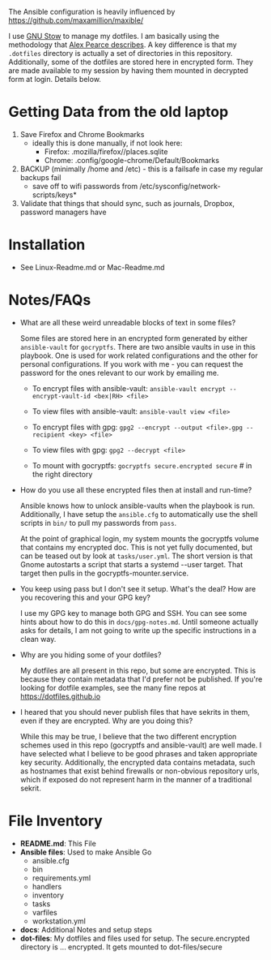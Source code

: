 The Ansible configuration is heavily influenced by https://github.com/maxamillion/maxible/

I use [GNU Stow](https://www.gnu.org/software/stow/) to manage my dotfiles.  I am basically using the methodology that [Alex Pearce describes](https://alexpearce.me/2016/02/managing-dotfiles-with-stow/).  A key difference is that my `.dotfiles` directory is actually a set of directories in this repository.  Additionally, some of the dotfiles are stored here in encrypted form.  They are made available to my session by having them mounted in decrypted form at login.  Details below.

# Getting Data from the old laptop

1. Save Firefox and Chrome Bookmarks
   - ideally this is done manually, if not look here:
     * Firefox: .mozilla/firefox/<profile>/places.sqlite
     * Chrome: .config/google-chrome/Default/Bookmarks
1. BACKUP (minimally /home and /etc) - this is a failsafe in case my regular backups fail
   * save off to wifi passwords from /etc/sysconfig/network-scripts/keys\*
1. Validate that things that should sync, such as journals, Dropbox, password managers have

# Installation

  * See Linux-Readme.md or Mac-Readme.md

# Notes/FAQs

* What are all these weird unreadable blocks of text in some files?

  Some files are stored here in an encrypted form generated by either `ansible-vault` for `gocryptfs`.  There are two ansible vaults in use in this playbook.  One is used for work related configurations and the other for personal configurations.  If you work with me - you can request the password for the ones relevant to our work by emailing me.

  * To encrypt files with ansible-vault: `ansible-vault encrypt --encrypt-vault-id <bex|RH> <file>`
  * To view files with ansible-vault: `ansible-vault view <file>`

  * To encrypt files with gpg: `gpg2 --encrypt --output <file>.gpg --recipient <key> <file>`
  * To view files with gpg: `gpg2 --decrypt <file>`

  * To mount with gocryptfs: `gocryptfs secure.encrypted secure` # in the right directory

* How do you use all these encrypted files then at install and run-time?

  Ansible knows how to unlock ansible-vaults when the playbook is run.  Additionally, I have setup the `ansible.cfg` to automatically use the shell scripts in `bin/` to pull my passwords from `pass`.

  At the point of graphical login, my system mounts the gocryptfs volume that contains my encrypted doc.  This is not yet fully documented, but can be teased out by look at `tasks/user.yml`.  The short version is that Gnome autostarts a script that starts a systemd --user target.  That target then pulls in the gocryptfs-mounter.service.

* You keep using pass but I don't see it setup.  What's the deal?  How are you recovering this and your GPG key?

  I use my GPG key to manage both GPG and SSH.  You can see some hints about how to do this in `docs/gpg-notes.md`.  Until someone actually asks for details, I am not going to write up the specific instructions in a clean way.

* Why are you hiding some of your dotfiles?

  My dotfiles are all present in this repo, but some are encrypted.  This is because they contain metadata that I'd prefer not be published.  If you're looking for dotfile examples, see the many fine repos at https://dotfiles.github.io

* I heared that you should never publish files that have sekrits in them, even if they are encrypted.  Why are you doing this?

  While this may be true, I believe that the two different encryption schemes used in this repo (gocryptfs and ansible-vault) are well made.  I have selected what I believe to be good phrases and taken appropriate key security.  Additionally, the encrypted data contains metadata, such as hostnames that exist behind firewalls or non-obvious repository urls, which if exposed do not represent harm in the manner of a traditional sekrit.

# File Inventory

* **README.md**: This File
* **Ansible files**: Used to make Ansible Go
  * ansible.cfg
  * bin
  * requirements.yml
  * handlers
  * inventory
  * tasks
  * varfiles
  * workstation.yml
* **docs**: Additional Notes and setup steps
* **dot-files**: My dotfiles and files used for setup.  The secure.encrypted directory is ... encrypted.  It gets mounted to dot-files/secure
